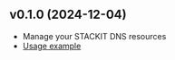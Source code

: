 ## v0.1.0 (2024-12-04)

- Manage your STACKIT DNS resources
- [Usage example](https://github.com/stackitcloud/stackit-sdk-python/tree/main/examples/dns)
